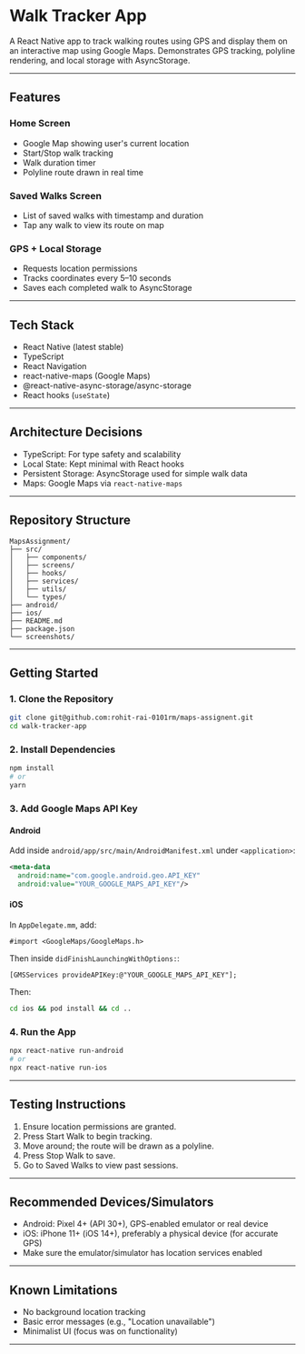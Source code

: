 # Walk Tracker App

A React Native app to track walking routes using GPS and display them on an interactive map using Google Maps. Demonstrates GPS tracking, polyline rendering, and local storage with AsyncStorage.

---

## Features

### Home Screen

* Google Map showing user's current location
* Start/Stop walk tracking
* Walk duration timer
* Polyline route drawn in real time

### Saved Walks Screen

* List of saved walks with timestamp and duration
* Tap any walk to view its route on map

### GPS + Local Storage

* Requests location permissions
* Tracks coordinates every 5–10 seconds
* Saves each completed walk to AsyncStorage

---

## Tech Stack

* React Native (latest stable)
* TypeScript
* React Navigation
* react-native-maps (Google Maps)
* @react-native-async-storage/async-storage
* React hooks (`useState`)

---

## Architecture Decisions

* TypeScript: For type safety and scalability
* Local State: Kept minimal with React hooks
* Persistent Storage: AsyncStorage used for simple walk data
* Maps: Google Maps via `react-native-maps`

---

## Repository Structure

```
MapsAssignment/
├── src/
│   ├── components/
│   ├── screens/
│   ├── hooks/
│   ├── services/
│   ├── utils/
│   └── types/
├── android/
├── ios/
├── README.md
├── package.json
└── screenshots/
```

---

## Getting Started

### 1. Clone the Repository

```bash
git clone git@github.com:rohit-rai-0101rm/maps-assignent.git
cd walk-tracker-app
```

### 2. Install Dependencies

```bash
npm install
# or
yarn
```

### 3. Add Google Maps API Key

#### Android

Add inside `android/app/src/main/AndroidManifest.xml` under `<application>`:

```xml
<meta-data
  android:name="com.google.android.geo.API_KEY"
  android:value="YOUR_GOOGLE_MAPS_API_KEY"/>
```

#### iOS

In `AppDelegate.mm`, add:

```objc
#import <GoogleMaps/GoogleMaps.h>
```

Then inside `didFinishLaunchingWithOptions:`:

```objc
[GMSServices provideAPIKey:@"YOUR_GOOGLE_MAPS_API_KEY"];
```

Then:

```bash
cd ios && pod install && cd ..
```

### 4. Run the App

```bash
npx react-native run-android
# or
npx react-native run-ios
```

---

## Testing Instructions

1. Ensure location permissions are granted.
2. Press Start Walk to begin tracking.
3. Move around; the route will be drawn as a polyline.
4. Press Stop Walk to save.
5. Go to Saved Walks to view past sessions.

---

## Recommended Devices/Simulators

* Android: Pixel 4+ (API 30+), GPS-enabled emulator or real device
* iOS: iPhone 11+ (iOS 14+), preferably a physical device (for accurate GPS)
* Make sure the emulator/simulator has location services enabled

---



## Known Limitations

* No background location tracking
* Basic error messages (e.g., "Location unavailable")
* Minimalist UI (focus was on functionality)

---


